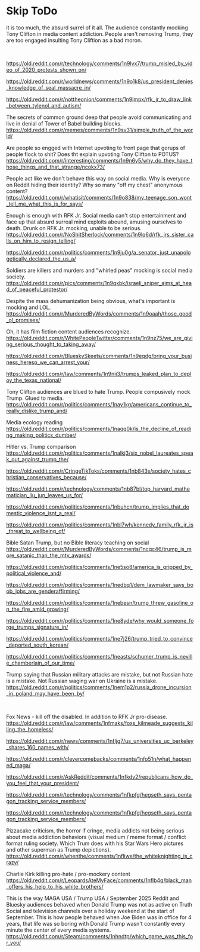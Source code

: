 # Skip ToDo

it is too much, the absurd surrel of it all. The audience constantly mocking Tony Clifton in media content addiction. People aren't removing Trump, they are too engaged insulting Tony Cliftion as a bad moron.

&nbsp;

https://old.reddit.com/r/technology/comments/1n9lvx7/trump_misled_by_video_of_2020_protests_shown_on/

https://old.reddit.com/r/worldnews/comments/1n9o1k8/us_president_denies_knowledge_of_seal_massacre_in/

https://old.reddit.com/r/nottheonion/comments/1n9lmpx/rfk_jr_to_draw_link_between_tylenol_and_autism/

The secrets of common ground deep that people avoid communicating and live in denial of Tower of Babel building blocks.   
https://old.reddit.com/r/memes/comments/1n9sv31/simple_truth_of_the_world/

Are people so engged with Internet upvoting to front page that gorups of people flock to shit? Does tht explain upvoting Tony Clifton to POTUS?    
https://old.reddit.com/r/interesting/comments/1n9n6y5/why_do_they_have_those_things_and_that_strange/ncokx73/

People act like we don't behave this way on social media. Why is everyone on Reddit hiding their identity? Why so many "off my chest" anonymous content?    
https://old.reddit.com/r/whatisit/comments/1n9o838/my_teenage_son_wont_tell_me_what_this_is_for_says/

Enough is enough with RFK Jr. Social media can't stop entertainment and face up that absurd surreal mind exploits abound, amusing ourselves to death. Drunk on RFK Jr. mocking, unable to be serious.    
https://old.reddit.com/r/NoShitSherlock/comments/1n9lq6d/rfk_jrs_sister_calls_on_him_to_resign_telling/

https://old.reddit.com/r/politics/comments/1n9ju0g/a_senator_just_unapologetically_declared_the_us_a/

Soldiers are killers and murders and "whirled peas" mocking is social media society.    
https://old.reddit.com/r/pics/comments/1n9qxbk/israeli_sniper_aims_at_head_of_peaceful_protestor/

Despite the mass dehumanization being obvious, what's important is mocking and LOL.   
https://old.reddit.com/r/MurderedByWords/comments/1n9oaah/those_good_ol_promises/

Oh, it has film fiction content audiences recognize.    
https://old.reddit.com/r/WhitePeopleTwitter/comments/1n9nz75/we_are_giving_serious_thought_to_taking_away/

https://old.reddit.com/r/BlueskySkeets/comments/1n9eqdg/bring_your_business_hereso_we_can_arrest_your/

https://old.reddit.com/r/law/comments/1n9nii3/trumps_leaked_plan_to_deploy_the_texas_national/

Tony Clifton audiences are blued to hate Trump. People compusively mock Trump. Glued to media.     
https://old.reddit.com/r/politics/comments/1nay1kg/americans_continue_to_really_dislike_trump_and/

Media ecology reading       
https://old.reddit.com/r/politics/comments/1naqq0k/is_the_decline_of_reading_making_politics_dumber/

Hitler vs. Trump comparison    
https://old.reddit.com/r/politics/comments/1nalkj3/six_nobel_laureates_speak_out_against_trump_the/

https://old.reddit.com/r/CringeTikToks/comments/1nb843s/society_hates_christian_conservatives_because/

https://old.reddit.com/r/technology/comments/1nb87bl/top_harvard_mathematician_liu_jun_leaves_us_for/

https://old.reddit.com/r/politics/comments/1nbuhcn/trump_implies_that_domestic_violence_isnt_a_real/

https://old.reddit.com/r/politics/comments/1nbl7wh/kennedy_family_rfk_jr_is_threat_to_wellbeing_of/

Bible Satan Trump, but no Bible literacy teaching on social     
https://old.reddit.com/r/MurderedByWords/comments/1ncgc46/trump_is_more_satanic_than_the_mtv_awards/

https://old.reddit.com/r/politics/comments/1ne5so8/america_is_gripped_by_political_violence_and/

https://old.reddit.com/r/politics/comments/1nedbq1/dem_lawmaker_says_boob_jobs_are_genderaffirming/

https://old.reddit.com/r/politics/comments/1nebesn/trump_threw_gasoline_on_the_fire_amid_growing/

https://old.reddit.com/r/politics/comments/1ne8yde/why_would_someone_forge_trumps_signature_in/

https://old.reddit.com/r/politics/comments/1ne7j26/trump_tried_to_convince_deported_south_korean/

https://old.reddit.com/r/politics/comments/1neasts/schumer_trump_is_neville_chamberlain_of_our_time/

Trump saying that Russian military attacks are mistake, but not Russian hate is a mistake. Not Russian waging war on Ukraine is a mistake.     
https://old.reddit.com/r/politics/comments/1nem1p2/russia_drone_incursion_in_poland_may_have_been_by/

&nbsp;

Fox News - kill off the disabled. In addition to RFK Jr pro-disease.     
https://old.reddit.com/r/law/comments/1nfmaks/foxs_kilmeade_suggests_killing_the_homeless/

https://old.reddit.com/r/news/comments/1nfljg7/us_universities_uc_berkeley_shares_160_names_with/

https://old.reddit.com/r/clevercomebacks/comments/1nfo51n/what_happened_maga/

https://old.reddit.com/r/AskReddit/comments/1nfkdv2/republicans_how_do_you_feel_that_your_president/

https://old.reddit.com/r/technology/comments/1nfkpfg/hegseth_says_pentagon_tracking_service_members/

https://old.reddit.com/r/technology/comments/1nfkpfg/hegseth_says_pentagon_tracking_service_members/

Pizzacake criticism, the horror if cringe, media addicts not being serious about media addiction behaviors (visual medium / meme format / conflict format ruling society. Which Trum does with his Star Wars Hero pictures and other superman as Trump depictions).    
https://old.reddit.com/r/whenthe/comments/1nfliwe/the_whiteknighting_is_crazy/

Charlie Kirk killing pro-hate / pro-mockery content     
https://old.reddit.com/r/LeopardsAteMyFace/comments/1nflb4q/black_man_offers_his_help_to_his_white_brothers/

This is the way MAGA USA / Trump USA / September 2025 Reddit and Bluesky audiences behaved when Donald Trump was not as active on Truth Social and television channels over a holiday weekend at the start of September. This is how people behaved when Joe Biden was in office for 4 years, that life was so boring with Donald Trump wasn't constantly every minute the center of every media systems.     
https://old.reddit.com/r/Steam/comments/1nhndtp/which_game_was_this_for_you/
